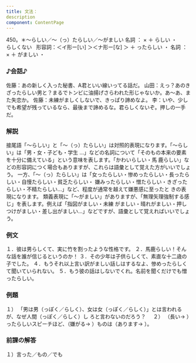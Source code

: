 ```yaml
---
title: 文法：
description
component: ContentPage
---
```



450。＊～らしい／～（っ）たらしい／～がましい
名詞 ： × ＋ らしい ・
        らしくない  
形容詞：＜イ形ー[い] ＞＜ナ形ー[な] ＞ ＋ ったらしい ・
名詞 ： × ＋ がましい ・
### ♪会話♪
佐藤：あの新しく入った秘書、A君といい線いってる話だ。 山田：えっ？あのきざったらしい男と？まるでトンビに油揚げさらわれた形じゃないか。あ～あ、また失恋か。 佐藤：未練がましくしないで、きっぱり諦めなよ。
李：いや、少しでも希望が残っているなら、最後まで諦めるな。君らしくないぞ。押しの一手だ。
### 解説
接尾語「～らしい」と「～（っ）たらしい」は対照的表現になります。「～らしい」は「男・女・子ども・学生
…」などの名詞について「そのもの本来の要素を十分に備えている」という意味を表します。「かわいらしい・馬 鹿らしい」などの形容詞につく場合もありますが、これらは語彙として覚えた方がいいでしょう。
一方、「～（っ）たらしい」は「女ったらしい・惨めったらしい・長ったらしい・自慢たらしい・貧乏たらしい・ 嫌みったらしい・憎たらしい・きざったらしい・不精たらしい…」など、程度が通常を越えて嫌悪感に至ったと きの表現になります。
類義表現に「～がましい」がありますが、「無理矢理強制する感じ」を表します。例えば「指図がましい・未練 がましい・晴れがましい・押しつけがましい・差し出がましい…」などですが、語彙として覚えればいいでしょ う。
### 例文
１．彼は男らしくて、実に竹を割ったような性格です。
２．馬鹿らしい！そんな話を誰が信じるというのか！
３．その少年は子供らしくて、素直な十二歳の子でした。
４．もうそれ以上言い訳がましい話しはするなよ、惨めったらしくて聞いていられない。
５．もう彼の話はしないでくれ。名前を聞くだけでも憎ったらしい。
### 例題
１） 「男は男（っぽく／らしく）、女は女（っぽく／らしく）」とは言われるが、なぜ人間（っぽく／らしく）し
ろと言わないのだろう？    
２） （長い→ ）ったらしいスピーチほど、（嫌がる→ ）ものは（あります→ ）。
### 前課の解答
１）言った／もの／でも
